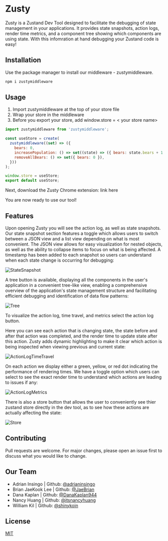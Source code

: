 # Zusty

Zusty is a Zustand Dev Tool designed to facilitate the debugging of state management in your applications. It provides state snapshots, action logs, render time metrics, and a component tree showing which components are using state. With this infomration at hand debugging your Zustand code is easy!

## Installation

Use the package manager to install our middleware - zustymiddleware.

```bash
npm i zustymiddleware
```

## Usage

1. Import zustymiddleware at the top of your store file
2. Wrap your store in the middleware
3. Before you export your store, add window.store = < your store name>

```javascript
import zustymiddleware from 'zustymiddleware';

const useStore = create(
  zustymiddleware((set) => ({
    bears: 0,
    increasePopulation: () => set((state) => ({ bears: state.bears + 1 })),
    removeAllBears: () => set({ bears: 0 }),
  }))
);

window.store = useStore;
export default useStore;
```

Next, download the Zusty Chrome extension: link here

You are now ready to use our tool!

## Features

Upon opening Zusty you will see the action log, as well as state snapshots. Our state snapshot section features a toggle which allows users to switch between a JSON view and a list view depending on what is most convenient. The JSON view allows for easy visualization for nested objects, as well as the ability to collapse items to focus on what is being affected. A timestamp has been added to each snapshot so users can understand when each state change is occurring for debugging:

![StateSnapshot](https://github.com/oslabs-beta/Zusty/assets/44410674/80ba2453-6f92-4ba4-b6d2-4b24d0134973)


A tree button is available, displaying all the components in the user's application in a convenient tree-like view, enabling a comprehensive overview of the application's state management structure and facilitating efficient debugging and identification of data flow patterns:

![Tree](https://github.com/oslabs-beta/Zusty/assets/44410674/e75f5e08-7b50-416e-8c08-8761469f40c2)

To visualize the action log, time travel, and metrics select the action log button.

Here you can see each action that is changing state, the state before and after that action was completed, and the render time to update state after this action. Zusty adds dynamic highlighting to make it clear which action is being inspected when viewing previous and current state:

![ActionLogTimeTravel](https://github.com/oslabs-beta/Zusty/assets/44410674/23e200aa-0550-4976-ae3a-1b574c3c6f12)


On each action we display either a green, yellow, or red dot indicating the performance of rendering times. We have a toggle option which users can select to see the exact render time to understand which actions are leading to issues if any:

![ActionLogMetrics](https://github.com/oslabs-beta/Zusty/assets/44410674/4a533aa5-8827-4fd7-8a81-8d52f8db734b)


There is also a store button that allows the user to conveniently see thier zustand store directly in the dev tool, as to see how these actions are actually affecting the state:

![Store](https://github.com/oslabs-beta/Zusty/assets/44410674/b2c3b3dc-e375-4775-83b2-98c0b89c898d)


## Contributing

Pull requests are welcome. For major changes, please open an issue first
to discuss what you would like to change.

## Our Team

- Adrian Insingo | Github: [@adrianinsingo](https://github.com/adrianinsingo)
- Brian JaeKook Lee | Github: [@JaeBrian](https://github.com/JaeBrian)
- Dana Kaplan | Github: [@DanaKaplan944](https://github.com/DanaKaplan944)
- Nancy Huang | Github: [@itsnancyhuang](https://github.com/itsnancyhuang)
- William Kil | Github: [@shinykoin](https://github.com/shinykoin)

## License

[MIT](https://choosealicense.com/licenses/mit/)
